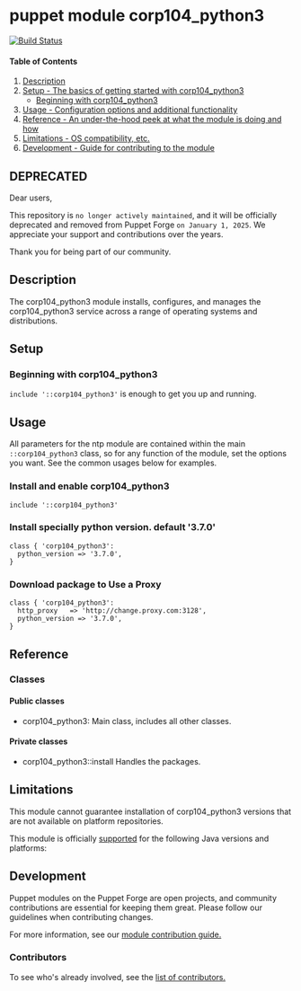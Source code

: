 # puppet module corp104_python3
[![Build Status](https://travis-ci.com/104corp/puppet-corp104_python3.svg?branch=master)](https://travis-ci.com/104corp/puppet-corp104_python3)


#### Table of Contents

1. [Description](#description)
1. [Setup - The basics of getting started with corp104_python3](#setup)
    * [Beginning with corp104_python3](#beginning-with-corp104_python3)
1. [Usage - Configuration options and additional functionality](#usage)
1. [Reference - An under-the-hood peek at what the module is doing and how](#reference)
1. [Limitations - OS compatibility, etc.](#limitations)
1. [Development - Guide for contributing to the module](#development)

## DEPRECATED

Dear users,

This repository is `no longer actively maintained`, and it will be officially deprecated and removed from Puppet Forge `on January 1, 2025`. We appreciate your support and contributions over the years.

Thank you for being part of our community.

## Description

The corp104_python3 module installs, configures, and manages the corp104_python3 service across a range of operating systems and distributions.

## Setup

### Beginning with corp104_python3

`include '::corp104_python3'` is enough to get you up and running.

## Usage

All parameters for the ntp module are contained within the main `::corp104_python3` class, so for any function of the module, set the options you want. See the common usages below for examples.

### Install and enable corp104_python3

```puppet
include '::corp104_python3'
```

### Install specially python version. default '3.7.0'

```puppet
class { 'corp104_python3':
  python_version => '3.7.0',
}
```

### Download package to Use a Proxy

```puppet
class { 'corp104_python3':
  http_proxy   => 'http://change.proxy.com:3128',
  python_version => '3.7.0',
}
```

## Reference

### Classes

#### Public classes

* corp104_python3: Main class, includes all other classes.

#### Private classes

* corp104_python3::install Handles the packages.

## Limitations

This module cannot guarantee installation of corp104_python3 versions that are not available on  platform repositories.

This module is officially [supported](https://forge.puppetlabs.com/supported) for the following Java versions and platforms:

## Development

Puppet modules on the Puppet Forge are open projects, and community contributions are essential for keeping them great. Please follow our guidelines when contributing changes.

For more information, see our [module contribution guide.](https://docs.puppetlabs.com/forge/contributing.html)

### Contributors

To see who's already involved, see the [list of contributors.](https://github.com/104corp/puppet-corp104_python3/graphs/contributors)
